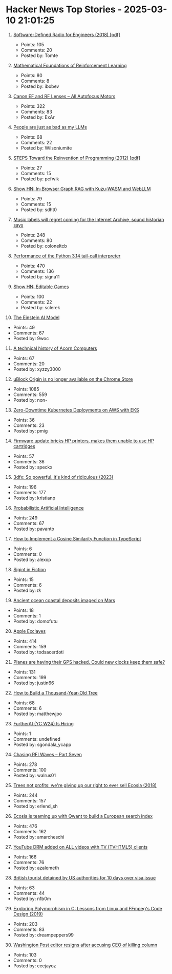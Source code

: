 # Hacker News Top Stories - 2025-03-10 21:01:25

1. [Software-Defined Radio for Engineers (2018) [pdf]](https://www.analog.com/media/en/training-seminars/design-handbooks/Software-Defined-Radio-for-Engineers-2018/SDR4Engineers.pdf)
   - Points: 105
   - Comments: 20
   - Posted by: Tomte

2. [Mathematical Foundations of Reinforcement Learning](https://github.com/MathFoundationRL/Book-Mathematical-Foundation-of-Reinforcement-Learning)
   - Points: 80
   - Comments: 8
   - Posted by: ibobev

3. [Canon EF and RF Lenses – All Autofocus Motors](https://exclusivearchitecture.com/03-technical-articles-CLT-12-autofocus-systems.html)
   - Points: 322
   - Comments: 83
   - Posted by: ExAr

4. [People are just as bad as my LLMs](https://wilsoniumite.com/2025/03/10/people-are-just-as-bad-as-my-llms/)
   - Points: 68
   - Comments: 22
   - Posted by: Wilsoniumite

5. [STEPS Toward the Reinvention of Programming (2012) [pdf]](https://tinlizzie.org/VPRIPapers/tr2012001_steps.pdf)
   - Points: 27
   - Comments: 15
   - Posted by: pcfwik

6. [Show HN: In-Browser Graph RAG with Kuzu-WASM and WebLLM](https://blog.kuzudb.com/post/kuzu-wasm-rag/)
   - Points: 79
   - Comments: 15
   - Posted by: sdht0

7. [Music labels will regret coming for the Internet Archive, sound historian says](https://arstechnica.com/tech-policy/2025/03/music-labels-will-regret-coming-for-the-internet-archive-sound-historian-says/)
   - Points: 248
   - Comments: 80
   - Posted by: coloneltcb

8. [Performance of the Python 3.14 tail-call interpreter](https://blog.nelhage.com/post/cpython-tail-call/)
   - Points: 470
   - Comments: 136
   - Posted by: signa11

9. [Show HN: Editable Games](https://playscl.com/make)
   - Points: 100
   - Comments: 22
   - Posted by: sclerek

10. [The Einstein AI Model](https://thomwolf.io/blog/scientific-ai.html)
   - Points: 49
   - Comments: 67
   - Posted by: 9woc

11. [A technical history of Acorn Computers](https://www.mcmordie.co.uk/acornhistory/index.shtml)
   - Points: 67
   - Comments: 20
   - Posted by: xyzzy3000

12. [uBlock Origin is no longer available on the Chrome Store](https://chromewebstore.google.com/detail/ublock-origin/cjpalhdlnbpafiamejdnhcphjbkeiagm?hl=en)
   - Points: 1085
   - Comments: 559
   - Posted by: non-

13. [Zero-Downtime Kubernetes Deployments on AWS with EKS](https://glasskube.dev/blog/kubernetes-zero-downtime-deployments-aws-eks/)
   - Points: 36
   - Comments: 23
   - Posted by: pmig

14. [Firmware update bricks HP printers, makes them unable to use HP cartridges](https://arstechnica.com/gadgets/2025/03/firmware-update-bricks-hp-printers-makes-them-unable-to-use-hp-cartridges/)
   - Points: 57
   - Comments: 36
   - Posted by: speckx

15. [3dfx: So powerful, it's kind of ridiculous (2023)](https://www.abortretry.fail/p/so-powerful-its-kind-of-ridiculous)
   - Points: 196
   - Comments: 177
   - Posted by: kristianp

16. [Probabilistic Artificial Intelligence](https://arxiv.org/abs/2502.05244)
   - Points: 249
   - Comments: 67
   - Posted by: pavanto

17. [How to Implement a Cosine Similarity Function in TypeScript](https://alexop.dev/posts/how-to-implement-a-cosine-similarity-function-in-typescript-for-vector-comparison/)
   - Points: 6
   - Comments: 0
   - Posted by: alexop

18. [Sigint in Fiction](https://siginthistorian.blogspot.com/2025/02/sigint-in-fiction.html)
   - Points: 15
   - Comments: 6
   - Posted by: _tk_

19. [Ancient ocean coastal deposits imaged on Mars](https://www.pnas.org/doi/10.1073/pnas.2422213122)
   - Points: 18
   - Comments: 1
   - Posted by: domofutu

20. [Apple Exclaves](https://randomaugustine.medium.com/on-apple-exclaves-d683a2c37194)
   - Points: 414
   - Comments: 159
   - Posted by: todsacerdoti

21. [Planes are having their GPS hacked. Could new clocks keep them safe?](https://www.bbc.com/news/articles/cq6yg204pvmo)
   - Points: 131
   - Comments: 199
   - Posted by: justin66

22. [How to Build a Thousand-Year-Old Tree](https://www.noemamag.com/how-to-build-a-thousand-year-old-tree/)
   - Points: 68
   - Comments: 6
   - Posted by: matthewjpo

23. [FurtherAI (YC W24) Is Hiring](https://www.ycombinator.com/companies/furtherai/jobs)
   - Points: 1
   - Comments: undefined
   - Posted by: sgondala_ycapp

24. [Chasing RFI Waves – Part Seven](https://raoulpop.com/2012/04/15/chasing-rfi-waves-part-seven/)
   - Points: 278
   - Comments: 100
   - Posted by: walrus01

25. [Trees not profits: we're giving up our right to ever sell Ecosia (2018)](https://blog.ecosia.org/trees-not-profits/)
   - Points: 244
   - Comments: 157
   - Posted by: erlend_sh

26. [Ecosia is teaming up with Qwant to build a European search index](https://blog.ecosia.org/eusp/)
   - Points: 476
   - Comments: 162
   - Posted by: amarcheschi

27. [YouTube DRM added on ALL videos with TV (TVHTML5) clients](https://github.com/yt-dlp/yt-dlp/issues/12563)
   - Points: 166
   - Comments: 76
   - Posted by: azalemeth

28. [British tourist detained by US authorities for 10 days over visa issue](https://www.theguardian.com/uk-news/2025/mar/10/british-tourist-detained-us-authorities-10-days-visa-issue)
   - Points: 63
   - Comments: 44
   - Posted by: n1b0m

29. [Exploring Polymorphism in C: Lessons from Linux and FFmpeg's Code Design (2019)](https://leandromoreira.com/2019/08/02/linux-ffmpeg-source-internals-a-good-software-design/)
   - Points: 203
   - Comments: 83
   - Posted by: dreampeppers99

30. [Washington Post editor resigns after accusing CEO of killing column](https://www.nbcnews.com/news/us-news/washington-post-editor-ruth-marcus-resigns-accusing-ceo-killing-column-rcna195634)
   - Points: 103
   - Comments: 0
   - Posted by: ceejayoz

